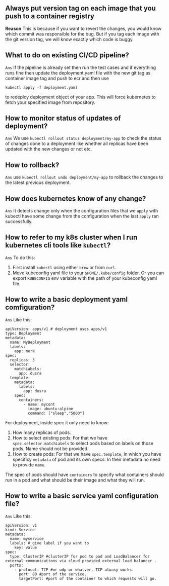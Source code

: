 ## Always put version tag on each image that you push to a container registry

**Reason** This is because if you want to revert the changes, you would know which commit was responsible for the bug. But if you tag each image with the git version tag, we will know exactly which code is buggy.

## What to do on existing CI/CD pipeline?

`Ans` If the pipeline is already set then run the test cases and if everything runs fine then update the deployment.yaml file with the new git tag as container image tag and push to ecr and then use
```
kubectl apply -f deployment.yaml
```
to redeploy deployment object of your app. This will force kubernetes to fetch your specified image from repository.

## How to monitor status of updates of deployment?

`Ans` We use `kubectl rollout status deployment/my-app` to check the status of changes done to a deployment like whether all replicas have been updated with the new changes or not etc.

## How to rollback?
`Ans` use `kubectl rollout undo deployment/my-app` to rollback the changes to the latest previous deployment.

## How does kubernetes know of any change?

`Ans` It detects change only when the configuration files that we `apply` with kubectl have some change from the configuration when the last `apply` ran successfully.  

## How to refer to my k8s cluster when I run kubernetes cli tools like `kubectl`?

`Ans` To do this:
1. First install `kubectl` using either `brew` or from `curl`.
2. Move kubeconfig yaml file to your `$HOME/.kube/config` folder. Or you can export `KUBECONFIG` env variable with the path of your kubeconfig yaml file.

## How to write a basic deployment yaml comfiguration?
`Ans` Like this:

```
apiVersion: apps/v1 # deployment uses apps/v1
type: Deployment
metadata:
  name: MyDeployment
  labels:
    app: mera
spec:
  replicas: 3
  selector:
    matchLabels:
      app: dusra
  template:
    metadata:
      labels:
        app: dusra
    spec:
      containers:
        - name: mycont
          image: ubuntu:alpine
          command: ["sleep","5000"]
```

For deployment, inside spec it only need to know:
1. How many replicas of pods.
2. How to select existing pods: For that we have `spec.selector.matchLabels` to select pods based on labels on those pods. Name should not be provided.
3. How to create pods: For that we have `spec.template`, in which you have specificy `metadata` of pod and its own specs. In their metadata no need to provide `name`.

The spec of pods should have `containers` to specify what containers should run in a pod and what should be their image and what they will run.


## How to write a basic service yaml configuration file?

`Ans` Like this:

```
apiVersion: v1
kind: Service
metadata:
  name: myservice
  labels: # give label if you want to
    key: value
spec:
  type: ClusterIP #clusterIP for pod to pod and LoadBalancer for external communications via cloud provided external load balancer .
  ports:
    - protocol: TCP #or udp or whatver, TCP alwasy works.
      port: 80 #port of the service.
      targetPort: #port of the container to which requests will go.

```
